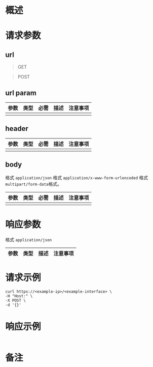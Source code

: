 <!-- -*-coding:utf-8-*- -->

# 概述

# 请求参数

## url

> GET

> POST

## url param

| 参数 | 类型 | 必需 | 描述 | 注意事项 |
| ---- | ---- | ---- | ---- | -------- |
|      |      |      |      |          |

## header

| 参数 | 类型 | 必需 | 描述 | 注意事项 |
| ---- | ---- | ---- | ---- | -------- |
|      |      |      |      |          |

## body

格式 `application/json`
格式 `application/x-www-form-urlencoded`
格式 `multipart/form-data`格式。

| 参数 | 类型 | 必需 | 描述 | 注意事项 |
| ---- | ---- | ---- | ---- | -------- |
|      |      |      |      |          |

# 响应参数

格式 `application/json`

| 参数 | 类型 | 描述 | 注意事项 |
| ---- | ---- | ---- | -------- |


# 请求示例

```shell
curl https://<example-ip>/<example-interface> \
-H "Host:" \
-X POST \
-d '{}'
```

# 响应示例

```json

```

# 备注
